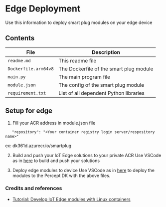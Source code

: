# Edge Deployment
Use this information to deploy smart plug modules on your edge device

## Contents 

| File             | Description                                                   |
|-------------------------|---------------------------------------------------------------|
| `readme.md`             | This readme file                                              |
| `Dockerfile.arm64v8`    | The Dockerfile of the smart plug module                       |
| `main.py`               | The main program file                                         |
| `module.json`           | The config of the smart plug module                           |
| `requirement.txt`       | List of all dependent Python libraries                        |

## Setup for edge

1. Fill your ACR address in module.json file
```
   "repository": "<Your container registry login server/respository name>"
```
ex: dk361d.azurecr.io/smartplug

2. Build and push your IoT Edge solutions to your private ACR 
Use VSCode as in [here](https://docs.microsoft.com/en-us/azure/iot-edge/tutorial-develop-for-linux?view=iotedge-2020-11#build-and-push-your-solution) to build and push your solutions

3. Deploy edge modules to device
Use VSCode as in [here](https://docs.microsoft.com/en-us/azure/iot-edge/tutorial-develop-for-linux?view=iotedge-2020-11#deploy-modules-to-device) to deploy the modules to the Percept DK with the above files.


### Credits and references
- [Tutorial: Develop IoT Edge modules with Linux containers](https://docs.microsoft.com/en-us/azure/iot-edge/tutorial-develop-for-linux?view=iotedge-2020-11)

